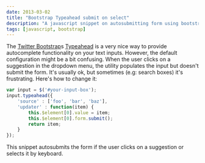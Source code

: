 ```yaml
---
date: 2013-03-02
title: "Bootstrap Typeahead submit on select"
description: "A javascript snippet on autosubmitting form using bootstrap typeahead"
tags: [javascript, bootstrap]
---
```


The [Twitter Bootstrap][1]s [Typeahead][2] is a very nice way to provide autocomplete functionality on your text inputs. However, the default configuration might be a bit confusing. When the user clicks on a suggestion in the dropdown menu, the utility populates the input but doesn't submit the form. It's usually ok, but sometimes (e.g: search boxes) it's frustrating. Here's how to change it:

```javascript
var input = $('#your-input-box');
input.typeahead({
    'source' : ['foo', 'bar', 'baz'],
    'updater' : function(item) {
        this.$element[0].value = item;
        this.$element[0].form.submit();
        return item;
    }
});
```

This snippet autosubmits the form if the user clicks on a suggestion or selects it by keyboard.

[1]: http://twitter.github.com/bootstrap/index.html
[2]: http://twitter.github.com/bootstrap/javascript.html#typeahead
